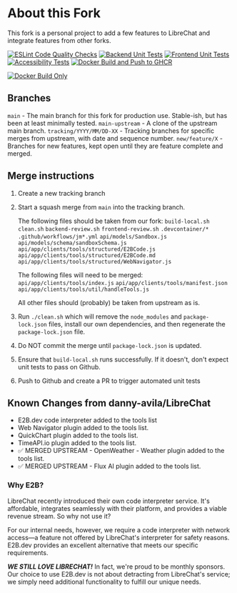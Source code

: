 # About this Fork

This fork is a personal project to add a few features to LibreChat and integrate features from other forks.

[![ESLint Code Quality Checks](https://github.com/jmaddington/LibreChat/actions/workflows/eslint-ci.yml/badge.svg)](https://github.com/jmaddington/LibreChat/actions/workflows/eslint-ci.yml)
[![Backend Unit Tests](https://github.com/jmaddington/LibreChat/actions/workflows/backend-review.yml/badge.svg)](https://github.com/jmaddington/LibreChat/actions/workflows/backend-review.yml)
[![Frontend Unit Tests](https://github.com/jmaddington/LibreChat/actions/workflows/frontend-review.yml/badge.svg)](https://github.com/jmaddington/LibreChat/actions/workflows/frontend-review.yml)
[![Accessibility Tests](https://github.com/jmaddington/LibreChat/actions/workflows/a11y.yml/badge.svg)](https://github.com/jmaddington/LibreChat/actions/workflows/a11y.yml)
[![Docker Build and Push to GHCR](https://github.com/jmaddington/LibreChat/actions/workflows/deploy-jm.yml/badge.svg)](https://github.com/jmaddington/LibreChat/actions/workflows/deploy-jm.yml)
<!-- Docker Build Only badge will appear after first workflow run -->
[![Docker Build Only](https://img.shields.io/badge/Docker%20Build%20Only-Ready-blue)](https://github.com/jmaddington/LibreChat/actions/workflows/deploy-jm-build-only.yml)

## Branches
`main` - The main branch for this fork for production use. Stable-ish, but has been at least minimally tested.
`main-upstream` - A clone of the upstream main branch.
`tracking/YYYY/MM/DD-XX` - Tracking branches for specific merges from upstream, with date and sequence number.
`new/feature/X` - Branches for new features, kept open until they are feature complete and merged.

## Merge instructions

1. Create a new tracking branch
2. Start a squash merge from `main` into the tracking branch.

   The following files should be taken from our fork:
   `build-local.sh`
   `clean.sh`
   `backend-review.sh`
   `frontend-review.sh`
   `.devcontainer/*`
   `.github/workflows/jm*.yml`
   `api/models/Sandbox.js`
   `api/models/schema/sandboxSchema.js`
   `api/app/clients/tools/structured/E2BCode.js`
   `api/app/clients/tools/structured/E2BCode.md`
   `api/app/clients/tools/structured/WebNavigator.js`

   The following files will need to be merged:
   `api/app/clients/tools/index.js`
   `api/app/clients/tools/manifest.json`
   `api/app/clients/tools/util/handleTools.js`

   All other files should (probably) be taken from upstream as is.

3. Run `./clean.sh` which will remove the `node_modules` and `package-lock.json` files, install our own dependencies, and then regenerate the `package-lock.json` file.
4. Do NOT commit the merge until `package-lock.json` is updated. 
5. Ensure that `build-local.sh` runs successfully. If it doesn't, don't expect unit tests to pass on Github.
6. Push to Github and create a PR to trigger automated unit tests

## Known Changes from danny-avila/LibreChat

- E2B.dev code interpreter added to the tools list
- Web Navigator plugin added to the tools list.
- QuickChart plugin added to the tools list.
- TimeAPI.io plugin added to the tools list.
- ✅ MERGED UPSTREAM - OpenWeather - Weather plugin added to the tools list.
- ✅ MERGED UPSTREAM - Flux AI plugin added to the tools list.


### Why E2B?
LibreChat recently introduced their own code interpreter service. It's affordable, integrates seamlessly with their platform, and provides a viable revenue stream. So why not use it?

For our internal needs, however, we require a code interpreter with network access—a feature not offered by LibreChat's interpreter for safety reasons. E2B.dev provides an excellent alternative that meets our specific requirements.

***WE STILL LOVE LIBRECHAT!*** In fact, we're proud to be monthly sponsors. Our choice to use E2B.dev is not about detracting from LibreChat's service; we simply need additional functionality to fulfill our unique needs.
